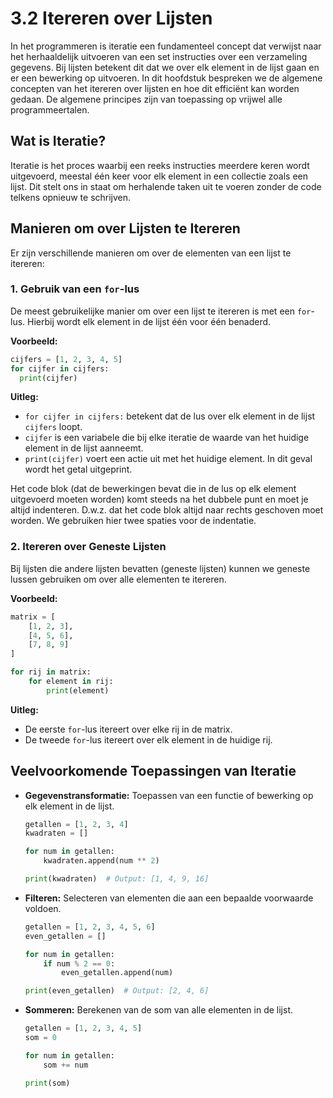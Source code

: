 # 3.2 Itereren over Lijsten

In het programmeren is iteratie een fundamenteel concept dat verwijst naar het herhaaldelijk uitvoeren van een set instructies over een verzameling gegevens. Bij lijsten betekent dit dat we over elk element in de lijst gaan en er een bewerking op uitvoeren. In dit hoofdstuk bespreken we de algemene concepten van het itereren over lijsten en hoe dit efficiënt kan worden gedaan. De algemene principes zijn van toepassing op vrijwel alle programmeertalen.

## Wat is Iteratie?

Iteratie is het proces waarbij een reeks instructies meerdere keren wordt uitgevoerd, meestal één keer voor elk element in een collectie zoals een lijst. Dit stelt ons in staat om herhalende taken uit te voeren zonder de code telkens opnieuw te schrijven.

## Manieren om over Lijsten te Itereren

Er zijn verschillende manieren om over de elementen van een lijst te itereren:

### 1. Gebruik van een `for`-lus

De meest gebruikelijke manier om over een lijst te itereren is met een `for`-lus. Hierbij wordt elk element in de lijst één voor één benaderd.

**Voorbeeld:**
```python
cijfers = [1, 2, 3, 4, 5]
for cijfer in cijfers:
  print(cijfer)
```

**Uitleg:**

- `for cijfer in cijfers:` betekent dat de lus over elk element in de lijst `cijfers` loopt.
- `cijfer` is een variabele die bij elke iteratie de waarde van het huidige element in de lijst aanneemt.
- `print(cijfer)` voert een actie uit met het huidige element. In dit geval wordt het getal uitgeprint.

Het code blok (dat de bewerkingen bevat die in de lus op elk element uitgevoerd moeten worden) komt steeds na het dubbele punt en moet je altijd indenteren. D.w.z. dat het code blok altijd naar rechts geschoven moet worden. We gebruiken hier twee spaties voor de indentatie.

### 2. Itereren over Geneste Lijsten

Bij lijsten die andere lijsten bevatten (geneste lijsten) kunnen we geneste lussen gebruiken om over alle elementen te itereren.

**Voorbeeld:**
```python
matrix = [
    [1, 2, 3],
    [4, 5, 6],
    [7, 8, 9]
]

for rij in matrix:
    for element in rij:
        print(element)
```

**Uitleg:**

- De eerste `for`-lus itereert over elke rij in de matrix.
- De tweede `for`-lus itereert over elk element in de huidige rij.


## Veelvoorkomende Toepassingen van Iteratie

- **Gegevenstransformatie:** Toepassen van een functie of bewerking op elk element in de lijst.

  ```python
  getallen = [1, 2, 3, 4]
  kwadraten = []

  for num in getallen:
      kwadraten.append(num ** 2)

  print(kwadraten)  # Output: [1, 4, 9, 16]
  ```

- **Filteren:** Selecteren van elementen die aan een bepaalde voorwaarde voldoen.

  ```python
  getallen = [1, 2, 3, 4, 5, 6]
  even_getallen = []

  for num in getallen:
      if num % 2 == 0:
          even_getallen.append(num)

  print(even_getallen)  # Output: [2, 4, 6]
  ```

- **Sommeren:** Berekenen van de som van alle elementen in de lijst.

  ```python
  getallen = [1, 2, 3, 4, 5]
  som = 0

  for num in getallen:
      som += num

  print(som)
```